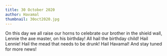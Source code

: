 ```yaml
---
title: 30 October 2020
author: Havamal
thumbnail: 30oct2020.jpg
---
```

On this day we all raise our horns to celebrate our brother in the shield wall, Lennie the axe master, on his birthday! All hail the birthday child! Hail Lennie! Hail the mead that needs to be drunk! Hail Havamal! And stay tuned for more news!